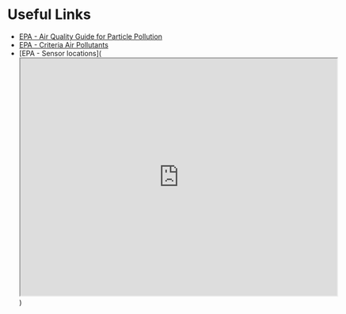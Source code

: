 # Useful Links

* [EPA - Air Quality Guide for Particle Pollution](https://www.epa.gov/criteria-air-pollutants/naaqs-table)
* [EPA - Criteria Air Pollutants](https://www.epa.gov/criteria-air-pollutants/naaqs-table)
* [EPA - Sensor locations](<iframe src="https://www.google.com/maps/d/embed?mid=1KqJSlUHxjLp5mGE4Ng5Udhc13aBQOmIn&hl=en" width="640" height="480"></iframe>)
